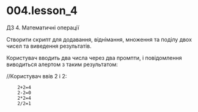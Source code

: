 # 004.lesson_4

ДЗ 4. Математичні операції

Створити скрипт для додавання, віднімання, множення та поділу двох чисел та виведення результатів.

Користувач вводить два числа через два промпти, і повідомлення виводиться алертом з таким результатом:

//Користувач ввів 2 і 2:

        2+2=4
        2-2=0
        2*2=4
        2/2=1
